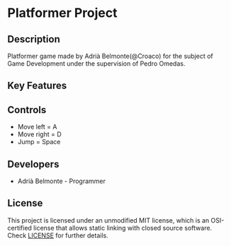 # Platformer Project

## Description

Platformer game made by Adrià Belmonte(@Croaco) for the subject of Game Development under the supervision of Pedro Omedas.

## Key Features

 
## Controls

 - Move left = A
 - Move right = D
 - Jump = Space

## Developers

 - Adrià Belmonte - Programmer

## License

This project is licensed under an unmodified MIT license, which is an OSI-certified license that allows static linking with closed source software. Check [LICENSE](LICENSE) for further details.


